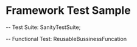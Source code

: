 # Framework Test Sample

-- Test Suite: SanityTestSuite;

-- Functional Test: ReusableBussinessFuncation
